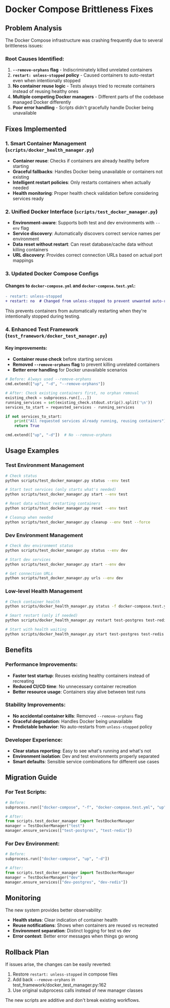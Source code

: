 # Docker Compose Brittleness Fixes

## Problem Analysis

The Docker Compose infrastructure was crashing frequently due to several brittleness issues:

### Root Causes Identified:

1. **`--remove-orphans` flag** - Indiscriminately killed unrelated containers
2. **`restart: unless-stopped` policy** - Caused containers to auto-restart even when intentionally stopped
3. **No container reuse logic** - Tests always tried to recreate containers instead of reusing healthy ones
4. **Multiple competing Docker managers** - Different parts of the codebase managed Docker differently
5. **Poor error handling** - Scripts didn't gracefully handle Docker being unavailable

## Fixes Implemented

### 1. Smart Container Management (`scripts/docker_health_manager.py`)

- **Container reuse**: Checks if containers are already healthy before starting
- **Graceful fallbacks**: Handles Docker being unavailable or containers not existing
- **Intelligent restart policies**: Only restarts containers when actually needed
- **Health monitoring**: Proper health check validation before considering services ready

### 2. Unified Docker Interface (`scripts/test_docker_manager.py`)

- **Environment-aware**: Supports both test and dev environments with `--env` flag
- **Service discovery**: Automatically discovers correct service names per environment
- **Data reset without restart**: Can reset database/cache data without killing containers
- **URL discovery**: Provides correct connection URLs based on actual port mappings

### 3. Updated Docker Compose Configs

#### Changes to `docker-compose.yml` and `docker-compose.test.yml`:
```diff
- restart: unless-stopped
+ restart: no  # Changed from unless-stopped to prevent unwanted auto-restarts
```

This prevents containers from automatically restarting when they're intentionally stopped during testing.

### 4. Enhanced Test Framework (`test_framework/docker_test_manager.py`)

#### Key improvements:
- **Container reuse check** before starting services
- **Removed `--remove-orphans` flag** to prevent killing unrelated containers
- **Better error handling** for Docker unavailable scenarios

```python
# Before: Always used --remove-orphans
cmd.extend(["up", "-d", "--remove-orphans"])

# After: Check existing containers first, no orphan removal
existing_check = subprocess.run([...])
running_services = set(existing_check.stdout.strip().split('\n'))
services_to_start = requested_services - running_services

if not services_to_start:
    print("All requested services already running, reusing containers")
    return True

cmd.extend(["up", "-d"])  # No --remove-orphans
```

## Usage Examples

### Test Environment Management
```bash
# Check status
python scripts/test_docker_manager.py status --env test

# Start test services (only starts what's needed)
python scripts/test_docker_manager.py start --env test

# Reset data without restarting containers
python scripts/test_docker_manager.py reset --env test

# Cleanup when needed
python scripts/test_docker_manager.py cleanup --env test --force
```

### Dev Environment Management
```bash
# Check dev environment status
python scripts/test_docker_manager.py status --env dev

# Start dev services
python scripts/test_docker_manager.py start --env dev

# Get connection URLs
python scripts/test_docker_manager.py urls --env dev
```

### Low-level Health Management
```bash
# Check container health
python scripts/docker_health_manager.py status -f docker-compose.test.yml

# Smart restart (only if needed)
python scripts/docker_health_manager.py restart test-postgres test-redis

# Start with health waiting
python scripts/docker_health_manager.py start test-postgres test-redis
```

## Benefits

### Performance Improvements:
- **Faster test startup**: Reuses existing healthy containers instead of recreating
- **Reduced CI/CD time**: No unnecessary container recreation
- **Better resource usage**: Containers stay alive between test runs

### Stability Improvements:
- **No accidental container kills**: Removed `--remove-orphans` flag
- **Graceful degradation**: Handles Docker being unavailable
- **Predictable behavior**: No auto-restarts from `unless-stopped` policy

### Developer Experience:
- **Clear status reporting**: Easy to see what's running and what's not
- **Environment isolation**: Dev and test environments properly separated
- **Smart defaults**: Sensible service combinations for different use cases

## Migration Guide

### For Test Scripts:
```python
# Before:
subprocess.run(["docker-compose", "-f", "docker-compose.test.yml", "up", "-d", "--remove-orphans"])

# After:  
from scripts.test_docker_manager import TestDockerManager
manager = TestDockerManager("test")
manager.ensure_services(["test-postgres", "test-redis"])
```

### For Dev Environment:
```python
# Before:
subprocess.run(["docker-compose", "up", "-d"])

# After:
from scripts.test_docker_manager import TestDockerManager  
manager = TestDockerManager("dev")
manager.ensure_services(["dev-postgres", "dev-redis"])
```

## Monitoring

The new system provides better observability:

- **Health status**: Clear indication of container health
- **Reuse notifications**: Shows when containers are reused vs recreated  
- **Environment separation**: Distinct logging for test vs dev
- **Error context**: Better error messages when things go wrong

## Rollback Plan

If issues arise, the changes can be easily reverted:

1. Restore `restart: unless-stopped` in compose files
2. Add back `--remove-orphans` in test_framework/docker_test_manager.py:162
3. Use original subprocess calls instead of new manager classes

The new scripts are additive and don't break existing workflows.